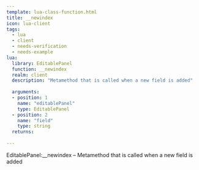 ```yaml
---
template: lua-class-function.html
title: __newindex
icon: lua-client
tags:
  - lua
  - client
  - needs-verification
  - needs-example
lua:
  library: EditablePanel
  function: __newindex
  realm: client
  description: "Metamethod that is called when a new field is added"
  
  arguments:
  - position: 1
    name: "editablePanel"
    type: EditablePanel
  - position: 2
    name: "field"
    type: string
  returns:
    
---
```


<div class="lua__search__keywords">
EditablePanel:__newindex &#x2013; Metamethod that is called when a new field is added
</div>
